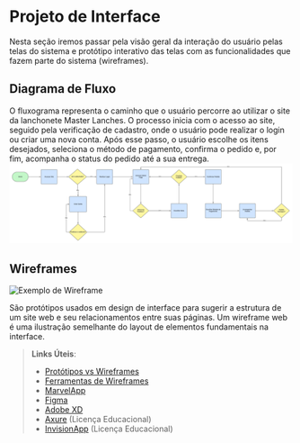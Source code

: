 
# Projeto de Interface

Nesta seção iremos passar pela visão geral da interação do usuário pelas telas do sistema e protótipo interativo das telas com as funcionalidades que fazem parte do sistema (wireframes).

## Diagrama de Fluxo

O fluxograma representa o caminho que o usuário percorre ao utilizar o site da lanchonete Master Lanches. O processo inicia com o acesso ao site, seguido pela verificação de cadastro, onde o usuário pode realizar o login ou criar uma nova conta. Após esse passo, o usuário escolhe os itens desejados, seleciona o método de pagamento, confirma o pedido e, por fim, acompanha o status do pedido até a sua entrega.
![Diagrama de Fluxo](img/diagrama_de_fluxo.png)

## Wireframes

![Exemplo de Wireframe](img/wireframe-example.png)

São protótipos usados em design de interface para sugerir a estrutura de um site web e seu relacionamentos entre suas páginas. Um wireframe web é uma ilustração semelhante do layout de elementos fundamentais na interface.
 
> **Links Úteis**:
> - [Protótipos vs Wireframes](https://www.nngroup.com/videos/prototypes-vs-wireframes-ux-projects/)
> - [Ferramentas de Wireframes](https://rockcontent.com/blog/wireframes/)
> - [MarvelApp](https://marvelapp.com/developers/documentation/tutorials/)
> - [Figma](https://www.figma.com/)
> - [Adobe XD](https://www.adobe.com/br/products/xd.html#scroll)
> - [Axure](https://www.axure.com/edu) (Licença Educacional)
> - [InvisionApp](https://www.invisionapp.com/) (Licença Educacional)
